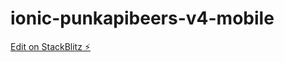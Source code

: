 # ionic-punkapibeers-v4-mobile

[Edit on StackBlitz ⚡️](https://stackblitz.com/edit/ionic-punkapibeers-v4-mobile)